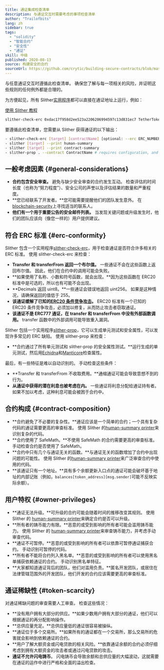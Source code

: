 ```yaml
---
title: 通证集成检查清单
description: 与通证交互时需要考虑的事项检查清单
author: "Trailofbits"
lang: zh
sidebar: true
tags:
  - "solidity"
  - "智能合约"
  - "安全性"
  - "通证"
skill: 中级
published: 2020-08-13
source: 构建安全的合约
sourceUrl: https://github.com/crytic/building-secure-contracts/blob/master/development-guidelines/token_integration.md
---
```


与任意通证交互时遵循此检查清单。 确保您了解与每一项相关的风险，并证明这些规则的任何例外都是合理的。

为方便起见，所有 Slither[实用程序](https://github.com/crytic/slither#tools)都可以直接在通证地址上运行，例如：

[使用 Slither 教程](/developers/tutorials/how-to-use-slither-to-find-smart-contract-bugs/)

```bash
slither-check-erc 0xdac17f958d2ee523a2206206994597c13d831ec7 TetherToken
```

要遵循此检查清单，您需要从 Slither 获得通证的以下输出：

```bash
- slither-check-erc [target] [contractName] [optional: --erc ERC_NUMBER]
- slither [target] --print human-summary
- slither [target] --print contract-summary
- slither-prop . --contract ContractName # requires configuration, and use of Echidna and Manticore
```

## 一般考虑因素 {#general-considerations}

- **合约包含安全审查。** 避免与缺少安全审查的合约发生互动。 检查评估的时间长度（也称为“努力程度”）、安全公司的声誉以及评估结果的数量和严重程度。
- **您已经联系了开发者。**您可能需要提醒他们的团队发生意外。 在[blockchain-security](https://github.com/crytic/blockchain-security-contacts)上寻找适当的联系人。
- **他们有一个用于重要公告的安全邮件列表。** 当发现关键问题或升级发生时，他们的团队应该向（像您一样的）用户提供建议。

## 符合 ERC 标准 {#erc-conformity}

Slither 包含一个实用程序[slither-check-erc](https://github.com/crytic/slither/wiki/ERC-Conformance)，用于检查通证是否符合许多相关的 ERC 标准。 使用 slither-check-erc 来检查：

- **Transfer 和 transferFrom 返回一个布尔值。** 一些通证不会在这些函数上返回布尔值。 因此，他们在合约中的调用可能会失败。
- **如果使用了名称、小数和符号函数，就会出现。**因为这些函数在 ERC20 标准中是可选的，所以也有可能不会出现。
- **Decimals 返回 uint8。**一些通证会错误地返回 uint256。 如果是这种情况，请确保返回的值低于 255。
- **该通证缓解了已知的[ERC20 条件竞争攻击](https://github.com/ethereum/EIPs/issues/20#issuecomment-263524729)。** ERC20 标准有一个已知的 ERC20 条件竞争攻击，必须加以修复，从而防止攻击者窃取通证。
- **该通证不是 ERC777 通证，在 transfer 和 transferFrom 中没有外部函数调用。** transfer 函数中的外部调用可能导致重入漏洞。

Slither 包括一个实用程序[slither-prop](https://github.com/crytic/slither/wiki/Property-generation)，它可以生成单元测试和安全属性，可以发现许多常见的 ERC 缺陷。 使用 slither-prop 来检查：

- **合约通过了所有单元测试和 slither-prop 的安全属性测试。**运行生成的单元测试，然后用[Echidna](https://github.com/crytic/echidna)和[Manticore](https://manticore.readthedocs.io/en/latest/verifier.html)检查属性。

最后，有一些特征是难以自动识别的。 手动检查这些条件：

- **Transfer 和 transferFrom 不收取费用。**通缩通证可能会导致意想不到的行为。
- **从通证中获得的潜在利息也被考虑在内。** 一些通证将利息分配给通证持有者。 如果不加以考虑，这种利息可能会被困于合约中。

## 合约构成 {#contract-composition}

- **合约避免了不必要的复杂性。**通证应该是一个简单的合约；一个具有复杂代码的通证需要更高的审查标准。 使用 Slither 的[human-summary printer](https://github.com/crytic/slither/wiki/Printer-documentation#human-summary)来识别复杂的代码。
- **合约使用了 SafeMath。**不使用 SafeMath 的合约需要更高的审查标准。 手动检查合约是否使用了 SafeMath。
- **合约中只有几个与通证无关的函数。**与通证无关的函数增加了合约中出现问题的可能性。 使用 Slither 的[human-summary printer](https://github.com/crytic/slither/wiki/Printer-documentation#contract-summary)来广泛审查合约中使用的代码。
- **该通证只有一个地址。**具有多个余额更新入口点的通证可能会破坏基于地址的内部记账（例如，`balances[token_address][msg.sender]`可能不反映实际余额）。

## 用户特权 {#owner-privileges}

- **通证无法升级。**可升级的合约可能会随着时间的推移改变其规则。 使用 Slither 的 [human-summary printer](https://github.com/crytic/slither/wiki/Printer-documentation#contract-summary)来确定合约是否可以升级。
- **所有者的铸币能力有限。**恶意的或受到影响的所有者可能会滥用铸币能力。 使用 Slither 的 [human-summary printer](https://github.com/crytic/slither/wiki/Printer-documentation#contract-summary)来审查铸币能力，并考虑手动审查代码。
- **通证不可暂停。**恶意的或受到影响的所有者可以依靠可暂停通证捕获合约。 手动识别可暂停的代码。
- **所有者不能将合约列入黑名单。**恶意的或受到影响的所有者可以使用黑名单捕获依赖通证的合约。 手动识别黑名单特征。
- **大家都知道通证背后的团队，他们对滥用负责。**匿名开发团队，或居住在法律管辖范围外的开发团队，他们开发的合约应该需要更高的审查标准。

## 通证稀缺性 {#token-scarcity}

对通证稀缺问题的审查需要人工审查。 检查这些情况：

- **没有用户拥有大部分的供应。**如果少数用户拥有大部分的通证，他们可以根据通证的再分配影响操作。
- **总供应量充足。**总供应量低的通证很容易被操纵。
- **通证位于多个交易所。**如果所有的通证都在一个交易所，那么交易所的危害就会影响到依赖通证的合约。
- **用户了解大额资金或闪电贷款的相关风险。**依靠通证余额的合约必须仔细考虑到拥有大额资金的攻击者或通过闪电贷款的攻击。
- **通证不允许闪电铸币**。 闪电铸币会导致余额和总供应量的大幅波动，这就需要在通证的运作中进行严格和全面的溢出检查。
